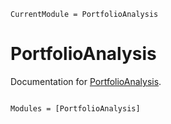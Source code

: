 ```@meta
CurrentModule = PortfolioAnalysis
```

# PortfolioAnalysis

Documentation for [PortfolioAnalysis](https://github.com/robfs/PortfolioAnalysis.jl).

```@index
```

```@autodocs
Modules = [PortfolioAnalysis]
```
